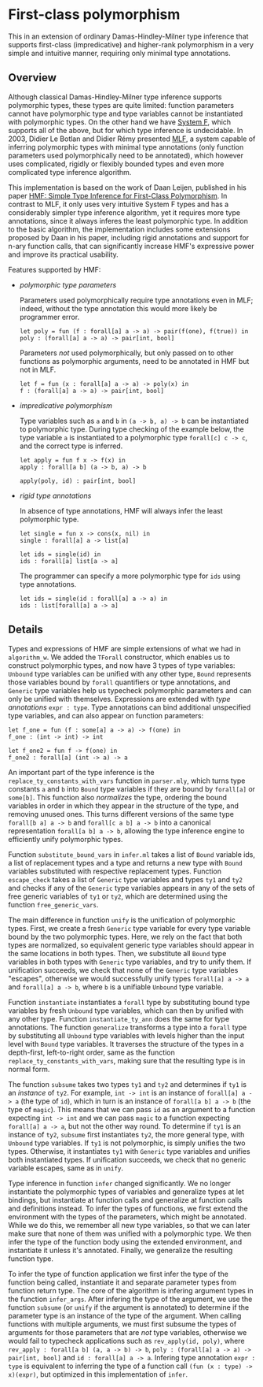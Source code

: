 First-class polymorphism
========================


This in an extension of ordinary Damas-Hindley-Milner type inference that supports first-class
(impredicative) and higher-rank polymorphism in a very simple and intuitive manner, requiring
only minimal type annotations.


Overview
--------

Although classical Damas-Hindley-Milner type inference supports polymorphic types, these types
are quite limited: function parameters cannot have polymorphic type and type variables
cannot be instantiated with polymorphic types. On the other hand we have [System F][system_f],
which supports all of the above, but for which type inference is undecidable. In 2003, Didier
Le Botlan and Didier Rémy presented [MLF][mlf], a system capable of inferring polymorphic
types with minimal type annotations (only function parameters used polymorphically need to be
annotated), which however uses complicated, rigidly or flexibly bounded types and even more
complicated type inference algorithm.

This implementation is based on the work of Daan Leijen, published in his paper
[HMF: Simple Type Inference for First-Class Polymorphism][hmf]. In contrast to MLF, it only
uses very intuitive System F types and has a considerably simpler type inference algorithm,
yet it requires more type annotations, since it always inferes the least polymorphic type.
In addition to the basic algorithm, the implementation includes some extensions proposed by
Daan in his paper, including rigid annotations and support for n-ary function calls, that
can significantly increase HMF's expressive power and improve its practical usability.

Features supported by HMF:

  - *polymorphic type parameters*

    Parameters used polymorphically require type annotations even in MLF; indeed, without
    the type annotation this would more likely be programmer error.

    ```
    let poly = fun (f : forall[a] a -> a) -> pair(f(one), f(true)) in
    poly : (forall[a] a -> a) -> pair[int, bool]
    ```

    Parameters *not* used polymorphically, but only passed on to other functions as
    polymorphic arguments, need to be annotated in HMF but not in MLF.

    ```
    let f = fun (x : forall[a] a -> a) -> poly(x) in
    f : (forall[a] a -> a) -> pair[int, bool]
    ```

  - *impredicative polymorphism*

    Type variables such as `a` and `b` in `(a -> b, a) -> b` can be instantiated to
    polymorphic type. During type checking of the example below, the type variable `a` is
    instantiated to a polymorphic type `forall[c] c -> c`, and the correct type is inferred.

    ```
    let apply = fun f x -> f(x) in
    apply : forall[a b] (a -> b, a) -> b

    apply(poly, id) : pair[int, bool]
    ```

  - *rigid type annotations*

    In absence of type annotations, HMF will always infer the least polymorphic type.

    ```
    let single = fun x -> cons(x, nil) in
    single : forall[a] a -> list[a]

    let ids = single(id) in
    ids : forall[a] list[a -> a]
    ```

    The programmer can specify a more polymorphic type for `ids` using type annotations.

    ```
    let ids = single(id : forall[a] a -> a) in
    ids : list[forall[a] a -> a]
    ```


Details
-------

Types and expressions of HMF are simple extensions of what we had in `algorithm_w`. We added the `TForall` constructor, which enables us to construct polymorphic types, and now have 3 types of type variables: `Unbound` type variables can be unified with any other type, `Bound` represents those variables bound by `forall` quantifiers or type annotations, and `Generic` type variables help us typecheck polymorphic parameters and can only be unified with themselves. Expressions are extended with *type annotations* `expr : type`. Type annotations can bind additional unspecified type variables, and can also appear on function parameters:

```
let f_one = fun (f : some[a] a -> a) -> f(one) in
f_one : (int -> int) -> int

let f_one2 = fun f -> f(one) in
f_one2 : forall[a] (int -> a) -> a
```

An important part of the type inference is the `replace_ty_constants_with_vars` function in `parser.mly`, which turns type constants `a` and `b` into `Bound` type variables if they are bound by `forall[a]` or `some[b]`. This function also *normalizes* the type, ordering the bound variables in order in which they appear in the structure of the type, and removing unused ones. This turns different versions of the same type `forall[b a] a -> b` and `forall[c a b] a -> b` into a canonical representation `forall[a b] a -> b`, allowing the type inference engine to efficiently unify polymorphic types.

Function `substitute_bound_vars` in `infer.ml` takes a list of `Bound` variable ids, a list of replacement types and a type and returns a new type with `Bound` variables substituted with respective replacement types. Function `escape_check` takes a list of `Generic` type variables and types `ty1` and `ty2` and checks if any of the `Generic` type variables appears in any of the sets of free generic variables of `ty1` or `ty2`, which are determined using the function `free_generic_vars`.

The main difference in function `unify` is the unification of polymorphic types. First, we create a fresh `Generic` type variable for every type variable bound by the two polymorphic types. Here, we rely on the fact that both types are normalized, so equivalent generic type variables should appear in the same locations in both types. Then, we substitute all `Bound` type variables in both types with `Generic` type variables, and try to unify them. If unification succeeds, we check that none of the `Generic` type variables "escapes", otherwise we would successfully unify types `forall[a] a -> a` and `forall[a] a -> b`, where `b` is a unifiable `Unbound` type variable.

Function `instantiate` instantiates a `forall` type by substituting bound type variables by fresh `Unbound` type variables, which can then by unified with any other type. Function `instantiate_ty_ann` does the same for type annotations. The function `generalize` transforms a type into a `forall` type by substituting all `Unbound` type variables with levels higher than the input level with `Bound` type variables. It traverses the structure of the types in a depth-first, left-to-right order, same as the function `replace_ty_constants_with_vars`, making sure that the resulting type is in normal form.

The function `subsume` takes two types `ty1` and `ty2` and determines if `ty1` is an *instance* of `ty2`. For example, `int -> int` is an instance of `forall[a] a -> a` (the type of `id`), which in turn is an instance of `forall[a b] a -> b` (the type of `magic`). This means that we can pass `id` as an argument to a function expecting `int -> int` and we can pass `magic` to a function expecting `forall[a] a -> a`, but not the other way round. To determine if `ty1` is an instance of `ty2`, `subsume` first instantiates `ty2`, the more general type, with `Unbound` type variables. If `ty1` is not polymorphic, is simply unifies the two types. Otherwise, it instantiates `ty1` with `Generic` type variables and unifies both instantiated types. If unification succeeds, we check that no generic variable escapes, same as in `unify`.

Type inference in function `infer` changed significantly. We no longer instantiate the polymorphic types of variables and generalize types at let bindings, but instantiate at function calls and generalize at function calls and definitions instead. To infer the types of functions, we first extend the environment with the types of the parameters, which might be annotated. While we do this, we remember all new type variables, so that we can later make sure that none of them was unified with a polymorphic type. We then infer the type of the function body using the extended environment, and instantiate it unless it's annotated. Finally, we generalize the resulting function type.

To infer the type of function application we first infer the type of the function being called, instantiate it and separate parameter types from function return type. The core of the algorithm is infering argument types in the function `infer_args`. After infering the type of the argument, we use the function `subsume` (or `unify` if the argument is annotated) to determine if the parameter type is an instance of the type of the argument. When calling functions with multiple arguments, we must first subsume the types of arguments for those parameters that are *not* type variables, otherwise we would fail to typecheck applications such as `rev_apply(id, poly)`, where `rev_apply : forall[a b] (a, a -> b) -> b`, `poly : (forall[a] a -> a) -> pair[int, bool]` and `id : forall[a] a -> a`. Infering type annotation `expr : type` is equivalent to inferring the type of a function call `(fun (x : type) -> x)(expr)`, but optimized in this implementation of `infer`.




[system_f]: http://en.wikipedia.org/wiki/System_F
[hmf]: http://research.microsoft.com/apps/pubs/default.aspx?id=132621
[mlf]: http://gallium.inria.fr/~remy/work/mlf/
